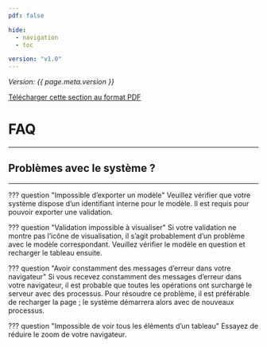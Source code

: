 ```yaml
---
pdf: false

hide:
  - navigation
  - toc

version: "v1.0"
---
```


<span class="version-label">*Version: {{ page.meta.version }}*</span>

<div class="no-pdf">
  <a class="md-button print-button" href="../pdfs/fr/FAQ.pdf" target="_blank">
    Télécharger cette section au format PDF
  </a>
</div>

<h1 class=main-centered-title>FAQ</h1>

---
<h2 class=centered-title>Problèmes avec le système ?</h2>

---

??? question "Impossible d’exporter un modèle"
    Veuillez vérifier que votre système dispose d’un identifiant interne pour le modèle. Il est requis pour pouvoir exporter une validation.

??? question "Validation impossible à visualiser"
    Si votre validation ne montre pas l’icône de visualisation, il s’agit probablement d’un problème avec le modèle correspondant. Veuillez vérifier le modèle en question et recharger le tableau ensuite.

??? question "Avoir constamment des messages d’erreur dans votre navigateur"
    Si vous recevez constamment des messages d’erreur dans votre navigateur, il est probable que toutes les opérations ont surchargé le serveur avec des processus. Pour résoudre ce problème, il est préférable de recharger la page ; le système démarrera alors avec de nouveaux processus.

??? question "Impossible de voir tous les éléments d’un tableau"
    Essayez de réduire le zoom de votre navigateur.
